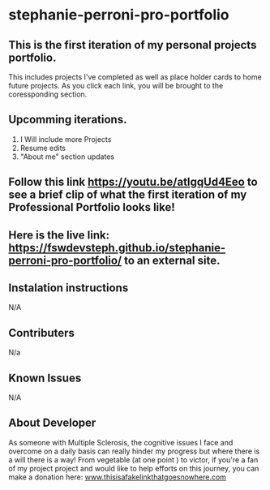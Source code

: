 # stephanie-perroni-pro-portfolio

## This is the first iteration of my personal projects portfolio.

This includes projects I've completed as well as place holder cards to home future projects. As you click each link, you will be brought to the coressponding section.

## Upcomming iterations.

1. I Will include more Projects
2. Resume edits
3. "About me" section updates

## Follow this link https://youtu.be/atIgqUd4Eeo to see a brief clip of what the first iteration of my Professional Portfolio looks like!

## Here is the live link: https://fswdevsteph.github.io/stephanie-perroni-pro-portfolio/ to an external site.

## Instalation instructions

N/A

## Contributers

N/a

## Known Issues

N/A

## About Developer

As someone with Multiple Sclerosis, the cognitive issues I face and overcome on a daily basis can really hinder my progress but where there is a will there is a way! From vegetable (at one point ) to victor, if you're a fan of my project project and would like to help efforts on this journey, you can make a donation here: www.thisisafakelinkthatgoesnowhere.com
